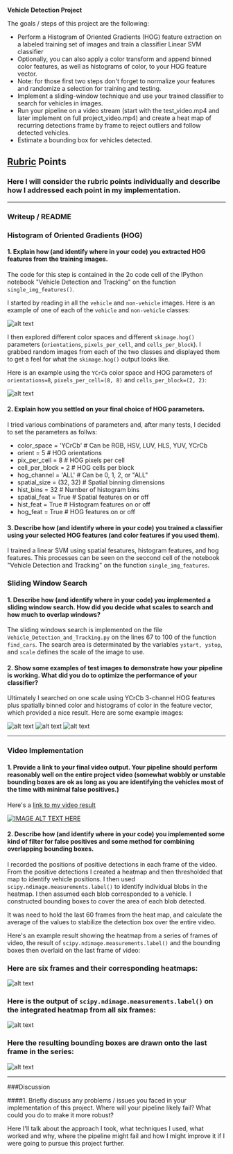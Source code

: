 **Vehicle Detection Project**

The goals / steps of this project are the following:

* Perform a Histogram of Oriented Gradients (HOG) feature extraction on a labeled training set of images and train a classifier Linear SVM classifier
* Optionally, you can also apply a color transform and append binned color features, as well as histograms of color, to your HOG feature vector. 
* Note: for those first two steps don't forget to normalize your features and randomize a selection for training and testing.
* Implement a sliding-window technique and use your trained classifier to search for vehicles in images.
* Run your pipeline on a video stream (start with the test_video.mp4 and later implement on full project_video.mp4) and create a heat map of recurring detections frame by frame to reject outliers and follow detected vehicles.
* Estimate a bounding box for vehicles detected.

[//]: # (Image References)
[image1]: ./examples/car_not_car.png
[image2]: ./examples/HOG_example.jpg
[image3]: ./examples/sliding_windows.jpg
[image4]: ./examples/detect1.jpg
[image41]: ./examples/detect2.jpg
[image42]: ./examples/detect3.jpg
[image5]: ./examples/bboxes_and_heat.png
[image6]: ./examples/example1.png
[image7]: ./examples/example2.png
[video1]: ./project_video.mp4

## [Rubric](https://review.udacity.com/#!/rubrics/513/view) Points
### Here I will consider the rubric points individually and describe how I addressed each point in my implementation.  

---
### Writeup / README

### Histogram of Oriented Gradients (HOG)

#### 1. Explain how (and identify where in your code) you extracted HOG features from the training images.

The code for this step is contained in the 2o code cell of the IPython notebook "Vehicle Detection and Tracking" on the function `single_img_features()`.

I started by reading in all the `vehicle` and `non-vehicle` images.  Here is an example of one of each of the `vehicle` and `non-vehicle` classes:

![alt text][image1]

I then explored different color spaces and different `skimage.hog()` parameters (`orientations`, `pixels_per_cell`, and `cells_per_block`).  I grabbed random images from each of the two classes and displayed them to get a feel for what the `skimage.hog()` output looks like.

Here is an example using the `YCrCb` color space and HOG parameters of `orientations=8`, `pixels_per_cell=(8, 8)` and `cells_per_block=(2, 2)`:


![alt text][image2]

#### 2. Explain how you settled on your final choice of HOG parameters.

I tried various combinations of parameters and, after many tests, I decided to set the parameters as follws:

- color_space = 'YCrCb' # Can be RGB, HSV, LUV, HLS, YUV, YCrCb
- orient = 5  # HOG orientations
- pix_per_cell = 8 # HOG pixels per cell
- cell_per_block = 2 # HOG cells per block
- hog_channel = 'ALL' # Can be 0, 1, 2, or "ALL"
- spatial_size = (32, 32) # Spatial binning dimensions
- hist_bins = 32    # Number of histogram bins
- spatial_feat = True # Spatial features on or off
- hist_feat = True # Histogram features on or off
- hog_feat = True # HOG features on or off


#### 3. Describe how (and identify where in your code) you trained a classifier using your selected HOG features (and color features if you used them).

I trained a linear SVM using spatial fesatures, histogram features, and hog features.
This processes can be seen on the seccond cell of the notebook "Vehicle Detection and Tracking" on the function `single_img_features`.

### Sliding Window Search

#### 1. Describe how (and identify where in your code) you implemented a sliding window search.  How did you decide what scales to search and how much to overlap windows?

The sliding windows search is implemented on the file `Vehicle_Detection_and_Tracking.py` on the lines 67 to 100 of the function `find_cars`.
The search area is determinated by the variables `ystart, ystop`, and `scale` defines the scale of the image to use.


#### 2. Show some examples of test images to demonstrate how your pipeline is working.  What did you do to optimize the performance of your classifier?

Ultimately I searched on one scale using YCrCb 3-channel HOG features plus spatially binned color and histograms of color in the feature vector, which provided a nice result.  Here are some example images:

![alt text][image4]
![alt text][image41]
![alt text][image42]


---

### Video Implementation

#### 1. Provide a link to your final video output.  Your pipeline should perform reasonably well on the entire project video (somewhat wobbly or unstable bounding boxes are ok as long as you are identifying the vehicles most of the time with minimal false positives.)
Here's a [link to my video result](./output_images/project_video_output3.mp4)

[![IMAGE ALT TEXT HERE](http://img.youtube.com/vi/7YSzeImvwI8/0.jpg)](http://www.youtube.com/watch?v=7YSzeImvwI8)


#### 2. Describe how (and identify where in your code) you implemented some kind of filter for false positives and some method for combining overlapping bounding boxes.

I recorded the positions of positive detections in each frame of the video.  From the positive detections I created a heatmap and then thresholded that map to identify vehicle positions.  I then used `scipy.ndimage.measurements.label()` to identify individual blobs in the heatmap.  I then assumed each blob corresponded to a vehicle.  I constructed bounding boxes to cover the area of each blob detected.

It was need to hold the last 60 frames from the heat map, and calculate the average of the values to stabilize the detection box over the entire video.

Here's an example result showing the heatmap from a series of frames of video, the result of `scipy.ndimage.measurements.label()` and the bounding boxes then overlaid on the last frame of video:

### Here are six frames and their corresponding heatmaps:

![alt text][image5]

### Here is the output of `scipy.ndimage.measurements.label()` on the integrated heatmap from all six frames:
![alt text][image6]

### Here the resulting bounding boxes are drawn onto the last frame in the series:
![alt text][image7]



---

###Discussion

####1. Briefly discuss any problems / issues you faced in your implementation of this project.  Where will your pipeline likely fail?  What could you do to make it more robust?

Here I'll talk about the approach I took, what techniques I used, what worked and why, where the pipeline might fail and how I might improve it if I were going to pursue this project further.  

